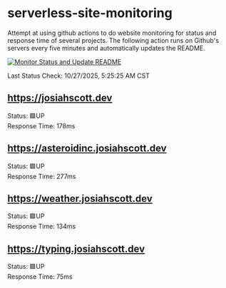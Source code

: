 # serverless-site-monitoring
Attempt at using github actions to do website monitoring for status and response time of several projects. The following action runs on Github's servers every five minutes and automatically updates the README.  

[![Monitor Status and Update README](https://github.com/JosiahSco/serverless-site-monitoring/actions/workflows/monitor.yaml/badge.svg)](https://github.com/JosiahSco/serverless-site-monitoring/actions/workflows/monitor.yaml)

Last Status Check: 10/27/2025, 5:25:25 AM CST

## https://josiahscott.dev
Status: 🟩UP  
Response Time: 178ms

## https://asteroidinc.josiahscott.dev
Status: 🟩UP  
Response Time: 277ms

## https://weather.josiahscott.dev
Status: 🟩UP  
Response Time: 134ms

## https://typing.josiahscott.dev
Status: 🟩UP  
Response Time: 75ms

